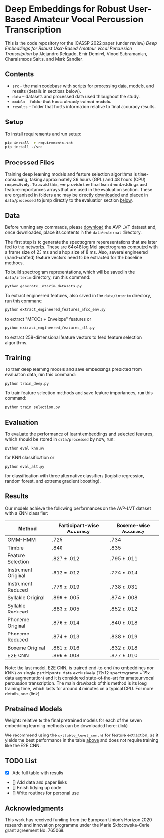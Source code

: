 Deep Embeddings for Robust User-Based Amateur Vocal Percussion Transcription
============================================================================

This is the code repository for the ICASSP 2022 paper (under review) 
*Deep Embeddings for Robust User-Based Amateur Vocal Percussion Transcription*
by Alejandro Delgado, Emir Demirel, Vinod Subramanian, Charalampos Saitis, and Mark Sandler.

Contents
--------

- `src` – the main codebase with scripts for processing data, models, and results (details in sections below).
- `data` – datasets and processed data used throughout the study.
- `models` – folder that hosts already trained models.
- `results` – folder that hosts information relative to final accuracy results.

Setup
-----

To install requirements and run setup:

```sh
pip install -r requirements.txt
pip install ./src
```

Processed Files
---------------

Training deep learning models and feature selection algorithms is time-consuming, taking approximately 36 hours (GPU) and 48 hours (CPU) respectively. To avoid this, we provide the final learnt embeddings and feature importances arrays that are used in the evaluation section. These are organised in folders and may be directly [downloaded](link_to_be_created_soon) and placed in `data/processed` to jump directly to the evaluation section [below](#Evaluation).

Data
----

Before running any commands, please [download](link_to_be_created_soon) the AVP-LVT dataset and, once downloaded, place its contents in the `data/external` directory.

The first step is to generate the spectrogram reperesentations that are later fed to the networks. These are 64x48 log Mel spectrograms computed with a frame size of 23 ms and a hop size of 8 ms. Also, several engineered (hand-crafted) feature vectors need to be extracted for the baseline methods.

To build spectrogram representations, which will be saved in the `data/interim` directory, run this command:

```sh
python generate_interim_datasets.py
```

To extract engineered features, also saved in the `data/interim` directory, run this command:

```sh
python extract_engineered_features_mfcc_env.py
```

to extract "MFCCs + Envelope" features or

```sh
python extract_engineered_features_all.py
```

to extract 258-dimensional feature vectors to feed feature selection algorithms.

Training
--------

To train deep learning models and save embeddings predicted from evaluation data, run this command:

```sh
python train_deep.py
```

To train feature selection methods and save feature importances, run this command:

```sh
python train_selection.py
```

Evaluation
----------

To evaluate the performance of learnt embeddings and selected features, which should be stored in `data/processed` by now, run:

```sh
python eval_knn.py
```

for KNN classification or

```sh
python eval_alt.py
```

for classification with three alternative classifiers (logistic regression, random forest, and extreme gradient boosting).

Results
-------

Our models achieve the following performances on the AVP-LVT dataset with a KNN classifier:

| Method              | Participant-wise Accuracy| Boxeme-wise Accuracy |
| --------------------|------------------------- | -------------------- |
| GMM-HMM             |           .725           |         .734         |
| Timbre              |           .840           |         .835         |
| Feature Selection   |        .827 ± .012       |      .795 ± .011     |
| Instrument Original |        .812 ± .012       |      .774 ± .014     |
| Instrument Reduced  |        .779 ± .019       |      .738 ± .031     |
| Syllable Original   |        .899 ± .005       |      .874 ± .008     |
| Syllable Reduced    |        .883 ± .005       |      .852 ± .012     |
| Phoneme Original    |        .876 ± .014       |      .840 ± .018     |
| Phoneme Reduced     |        .874 ± .013       |      .838 ± .019     |
| Boxeme Original     |        .861 ± .016       |      .832 ± .018     |
| E2E CNN             |        .896 ± .008       |      .877 ± .010     |

Note: the last model, E2E CNN, is trained end-to-end (no embeddings nor KNN) on single participants' data exclusively (12x12 spectrograms + 15x data augmentation) and it is considered state-of-the-art for amateur vocal percussion transcription. The main drawback of this method is its long training time, which lasts for around 4 minutes on a typical CPU. For more details, see (link).

Pretrained Models
-----------------

Weights relative to the final pretrained models for each of the seven embedding learning methods can be downloaded here: (link)

We recommend using the `syllable_level_cnn.h5` for feature extraction, as it yields the best performance in the table [above](#Results) and does not require training like the E2E CNN.

TODO List
---------

- [x] Add full table with results
- [] Add data and paper links
- [] Finish tidying up code
- [] Write routines for personal use

Acknowledgments
---------------
This work has received funding from the European Union’s Horizon 2020 research and innovation
programme under the Marie Skłodowska-Curie grant agreement No. 765068.




